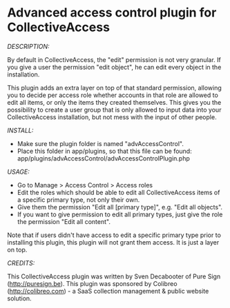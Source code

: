 Advanced access control plugin for CollectiveAccess
=================================

*DESCRIPTION:*

By default in CollectiveAccess, the "edit" permission is not very granular.
If you give a user the permission "edit object", he can edit every object in the installation.

This plugin adds an extra layer on top of that standard permission, allowing you to decide per access role whether accounts in that role are allowed to edit all items, or only the items they created themselves.
This gives you the possibility to create a user group that is only allowed to input data into your CollectiveAccess installation, but not mess with the input of other people.

*INSTALL:*

* Make sure the plugin folder is named "advAccessControl".
* Place this folder in app/plugins, so that this file can be found: app/plugins/advAccessControl/advAccessControlPlugin.php

*USAGE:*

* Go to Manage > Access Control > Access roles
* Edit the roles which should be able to edit all CollectiveAccess items of a specific primary type, not only their own.
* Give them the permission "Edit all [primary type]", e.g. "Edit all objects".
* If you want to give permission to edit all primary types, just give the role the permission "Edit all content".

Note that if users didn't have access to edit a specific primary type prior to installing this plugin, this plugin will not grant them access. It is just a layer on top.

*CREDITS:*

This CollectiveAccess plugin was written by Sven Decabooter of Pure Sign (http://puresign.be).
This plugin was sponsored by Colibreo (http://colibreo.com) - a SaaS collection management & public website solution.